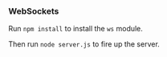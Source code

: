 ### WebSockets

Run `npm install` to install the `ws` module.

Then run `node server.js` to fire up the server.
